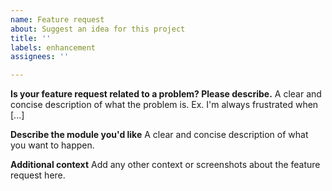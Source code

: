 ```yaml
---
name: Feature request
about: Suggest an idea for this project
title: ''
labels: enhancement
assignees: ''

---
```


**Is your feature request related to a problem? Please describe.**
A clear and concise description of what the problem is. Ex. I'm always frustrated when [...]

**Describe the module you'd like**
A clear and concise description of what you want to happen.

**Additional context**
Add any other context or screenshots about the feature request here.
